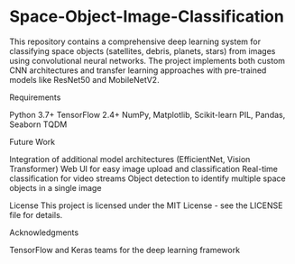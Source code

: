 # Space-Object-Image-Classification
This repository contains a comprehensive deep learning system for classifying space objects (satellites, debris, planets, stars) from images using convolutional neural networks. The project implements both custom CNN architectures and transfer learning approaches with pre-trained models like ResNet50 and MobileNetV2.

Requirements

Python 3.7+
TensorFlow 2.4+
NumPy, Matplotlib, Scikit-learn
PIL, Pandas, Seaborn
TQDM

Future Work

Integration of additional model architectures (EfficientNet, Vision Transformer)
Web UI for easy image upload and classification
Real-time classification for video streams
Object detection to identify multiple space objects in a single image

License
This project is licensed under the MIT License - see the LICENSE file for details.


Acknowledgments

TensorFlow and Keras teams for the deep learning framework
